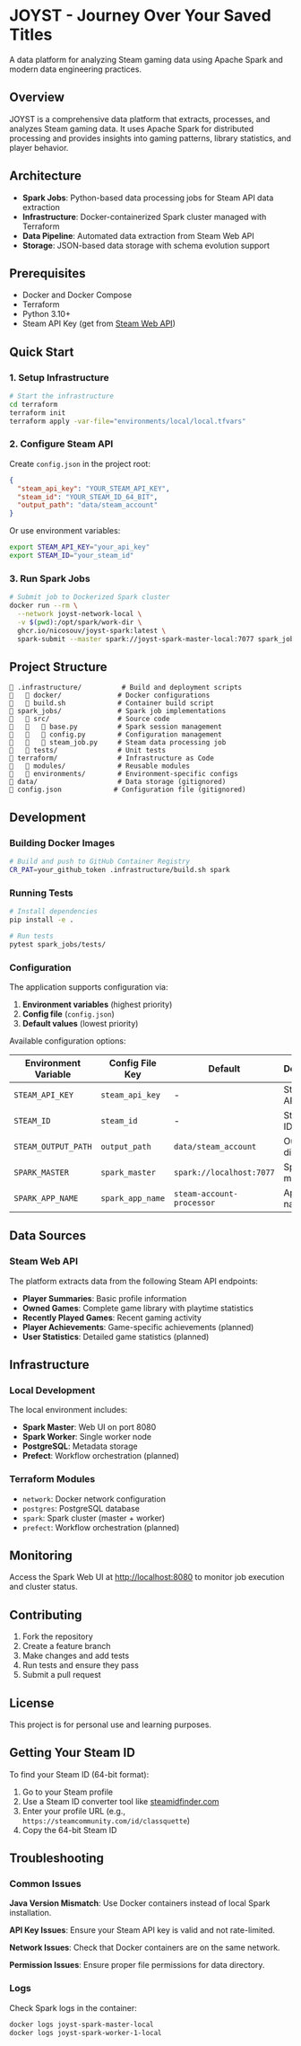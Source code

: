 # JOYST - Journey Over Your Saved Titles

A data platform for analyzing Steam gaming data using Apache Spark and modern data engineering practices.

## Overview

JOYST is a comprehensive data platform that extracts, processes, and analyzes Steam gaming data. It uses Apache Spark for distributed processing and provides insights into gaming patterns, library statistics, and player behavior.

## Architecture

- **Spark Jobs**: Python-based data processing jobs for Steam API data extraction
- **Infrastructure**: Docker-containerized Spark cluster managed with Terraform
- **Data Pipeline**: Automated data extraction from Steam Web API
- **Storage**: JSON-based data storage with schema evolution support

## Prerequisites

- Docker and Docker Compose
- Terraform
- Python 3.10+
- Steam API Key (get from [Steam Web API](https://steamcommunity.com/dev/apikey))

## Quick Start

### 1. Setup Infrastructure

```bash
# Start the infrastructure
cd terraform
terraform init
terraform apply -var-file="environments/local/local.tfvars"
```

### 2. Configure Steam API

Create `config.json` in the project root:

```json
{
  "steam_api_key": "YOUR_STEAM_API_KEY",
  "steam_id": "YOUR_STEAM_ID_64_BIT",
  "output_path": "data/steam_account"
}
```

Or use environment variables:

```bash
export STEAM_API_KEY="your_api_key"
export STEAM_ID="your_steam_id"
```

### 3. Run Spark Jobs

```bash
# Submit job to Dockerized Spark cluster
docker run --rm \
  --network joyst-network-local \
  -v $(pwd):/opt/spark/work-dir \
  ghcr.io/nicosouv/joyst-spark:latest \
  spark-submit --master spark://joyst-spark-master-local:7077 spark_jobs/src/steam_job.py
```

## Project Structure

```
   .infrastructure/          # Build and deployment scripts
      docker/              # Docker configurations
      build.sh             # Container build script
   spark_jobs/              # Spark job implementations
      src/                 # Source code
         base.py          # Spark session management
         config.py        # Configuration management
         steam_job.py     # Steam data processing job
      tests/               # Unit tests
   terraform/               # Infrastructure as Code
      modules/             # Reusable modules
      environments/        # Environment-specific configs
   data/                    # Data storage (gitignored)
   config.json             # Configuration file (gitignored)
```

## Development

### Building Docker Images

```bash
# Build and push to GitHub Container Registry
CR_PAT=your_github_token .infrastructure/build.sh spark
```

### Running Tests

```bash
# Install dependencies
pip install -e .

# Run tests
pytest spark_jobs/tests/
```

### Configuration

The application supports configuration via:

1. **Environment variables** (highest priority)
2. **Config file** (`config.json`)
3. **Default values** (lowest priority)

Available configuration options:

| Environment Variable | Config File Key | Default | Description |
|---------------------|----------------|---------|-------------|
| `STEAM_API_KEY` | `steam_api_key` | - | Steam Web API key |
| `STEAM_ID` | `steam_id` | - | Steam user ID (64-bit) |
| `STEAM_OUTPUT_PATH` | `output_path` | `data/steam_account` | Output directory |
| `SPARK_MASTER` | `spark_master` | `spark://localhost:7077` | Spark master URL |
| `SPARK_APP_NAME` | `spark_app_name` | `steam-account-processor` | Application name |

## Data Sources

### Steam Web API

The platform extracts data from the following Steam API endpoints:

- **Player Summaries**: Basic profile information
- **Owned Games**: Complete game library with playtime statistics
- **Recently Played Games**: Recent gaming activity
- **Player Achievements**: Game-specific achievements (planned)
- **User Statistics**: Detailed game statistics (planned)

## Infrastructure

### Local Development

The local environment includes:

- **Spark Master**: Web UI on port 8080
- **Spark Worker**: Single worker node
- **PostgreSQL**: Metadata storage
- **Prefect**: Workflow orchestration (planned)

### Terraform Modules

- `network`: Docker network configuration
- `postgres`: PostgreSQL database
- `spark`: Spark cluster (master + worker)
- `prefect`: Workflow orchestration (planned)

## Monitoring

Access the Spark Web UI at [http://localhost:8080](http://localhost:8080) to monitor job execution and cluster status.

## Contributing

1. Fork the repository
2. Create a feature branch
3. Make changes and add tests
4. Run tests and ensure they pass
5. Submit a pull request

## License

This project is for personal use and learning purposes.

## Getting Your Steam ID

To find your Steam ID (64-bit format):

1. Go to your Steam profile
2. Use a Steam ID converter tool like [steamidfinder.com](https://www.steamidfinder.com/)
3. Enter your profile URL (e.g., `https://steamcommunity.com/id/classquette`)
4. Copy the 64-bit Steam ID

## Troubleshooting

### Common Issues

**Java Version Mismatch**: Use Docker containers instead of local Spark installation.

**API Key Issues**: Ensure your Steam API key is valid and not rate-limited.

**Network Issues**: Check that Docker containers are on the same network.

**Permission Issues**: Ensure proper file permissions for data directory.

### Logs

Check Spark logs in the container:

```bash
docker logs joyst-spark-master-local
docker logs joyst-spark-worker-1-local
```